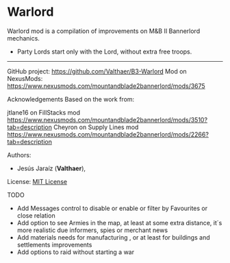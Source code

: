 # Warlord

Warlord mod is a compilation of improvements on M&B II Bannerlord mechanics.

- Party Lords start only with the Lord, without extra free troops.

---

GitHub project: https://github.com/Valthaer/B3-Warlord
Mod on NexusMods: https://www.nexusmods.com/mountandblade2bannerlord/mods/3675

Acknowledgements
Based on the work from:

jtlane16 on FillStacks mod https://www.nexusmods.com/mountandblade2bannerlord/mods/3510?tab=description
Cheyron on Supply Lines mod https://www.nexusmods.com/mountandblade2bannerlord/mods/2266?tab=description

Authors:

- Jesús Jaraíz (**Valthaer**), 

License: [MIT License](LICENSE)

TODO

 - Add Messages control to disable or enable or filter by Favourites or close relation
 - Add option to see Armies in the map, at least at some extra distance, it´s more realistic due informers, spies or merchant news
 - Add materials needs for manufacturing , or at least for buildings and settlements improvements
 - Add options to raid without starting a war
